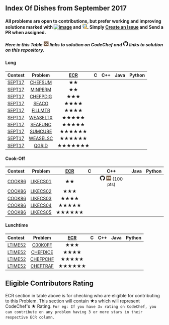 ## Index Of Dishes from September 2017

#### All problems are open to contributions, but prefer working and improving solutions marked with [![image](../img/WA.png)](#) and [![image](../img/TLE.png)](#). Simply [Create an Issue](https://github.com/iiitv/ChefLib/issues/new) and Send a PR when assigned.

##### Here in this Table [![image](../img/CC.png)](#) links to solution on CodeChef and [![image](../img/GH.png)](#) links to solution on this repository.

<a name="long"></a>
#### Long

| Contest | Problem | [ECR](#ecr) | C | C++ | Java | Python |
|:--------------|:----------------:|:----------------:|:----------------:|:----------------:|:-----------------:|:-----------------:|
| [SEPT17](https://www.codechef.com/SEPT17) | [CHEFSUM](https://www.codechef.com/SEPT17/problems/CHEFSUM) | ★★ | | | | |
| [SEPT17](https://www.codechef.com/SEPT17) | [MINPERM](https://www.codechef.com/SEPT17/problems/MINPERM) | ★★ | | | | |
| [SEPT17](https://www.codechef.com/SEPT17) | [CHEFPDIG](https://www.codechef.com/SEPT17/problems/CHEFPDIG) | ★★★ | | | | |
| [SEPT17](https://www.codechef.com/SEPT17) | [SEACO](https://www.codechef.com/SEPT17/problems/SEACO) | ★★★★ | | | | |
| [SEPT17](https://www.codechef.com/SEPT17) | [FILLMTR](https://www.codechef.com/SEPT17/problems/FILLMTR) | ★★★★ | | | | |
| [SEPT17](https://www.codechef.com/SEPT17) | [WEASELTX](https://www.codechef.com/SEPT17/problems/WEASELTX) | ★★★★★ | | | | |
| [SEPT17](https://www.codechef.com/SEPT17) | [SEAFUNC](https://www.codechef.com/SEPT17/problems/SEAFUNC) | ★★★★★ | | | | |
| [SEPT17](https://www.codechef.com/SEPT17) | [SUMCUBE](https://www.codechef.com/SEPT17/problems/SUMCUBE) | ★★★★★★ | | | | |
| [SEPT17](https://www.codechef.com/SEPT17) | [WEASELSC](https://www.codechef.com/SEPT17/problems/WEASELSC) | ★★★★★★ | | | | |
| [SEPT17](https://www.codechef.com/SEPT17) | [QGRID](https://www.codechef.com/SEPT17/problems/QGRID) | ★★★★★★★ | | | | |

<a name="cook"></a>
#### Cook-Off

| Contest | Problem | [ECR](#ecr) | C | C++ | Java | Python |
|:--------------|:----------------:|:----------------:|:----------------:|:----------------:|:-----------------:|:-----------------:|
| [COOK86](https://www.codechef.com/COOK86) | [LIKECS01](https://www.codechef.com/COOK86/problems/LIKECS01) | ★★ | |[![image](../img/GH.png)](SEPT/COOK86/LIKECS01/LIKECS02.cpp) [![image](../img/CC.png)](https://www.codechef.com/viewsolution/15515422) (100 pts)| | |
| [COOK86](https://www.codechef.com/COOK86) | [LIKECS02](https://www.codechef.com/COOK86/problems/LIKECS02) | ★★★ | | | | |
| [COOK86](https://www.codechef.com/COOK86) | [LIKECS03](https://www.codechef.com/COOK86/problems/LIKECS03) | ★★★★ | | | | |
| [COOK86](https://www.codechef.com/COOK86) | [LIKECS04](https://www.codechef.com/COOK86/problems/LIKECS04) | ★★★★★ | | | | |
| [COOK86](https://www.codechef.com/COOK86) | [LIKECS05](https://www.codechef.com/COOK86/problems/LIKECS05) | ★★★★★★ | | | | |

<a name="ltime"></a>
#### Lunchtime

| Contest | Problem | [ECR](#ecr) | C | C++ | Java | Python |
|:--------------|:----------------:|:----------------:|:----------------:|:----------------:|:-----------------:|:-----------------:|
| [LTIME52](https://www.codechef.com/LTIME52) | [C00K0FF](https://www.codechef.com/LTIME52/problems/C00K0FF) | ★★★ | | | | |
| [LTIME52](https://www.codechef.com/LTIME52) | [CHEFDICE](https://www.codechef.com/LTIME52/problems/CHEFDICE) | ★★★★ | | | | |
| [LTIME52](https://www.codechef.com/LTIME52) | [CHEFPCHF](https://www.codechef.com/LTIME52/problems/CHEFPCHF) | ★★★★★ | | | | |
| [LTIME52](https://www.codechef.com/LTIME52) | [CHEFTRAF](https://www.codechef.com/LTIME52/problems/CHEFTRAF) | ★★★★★★ | | | | |


<a name="ecr"></a>
## Eligible Contributors Rating

ECR section in table above is for checking who are eligible for contributing to this Problem.
This section will contain ★s which will represent CodeChef's ★ Rating.
`For eg: If you have 3★ rating on CodeChef, you can contribute on any problem having 3 or more stars in their respective ECR column.`
